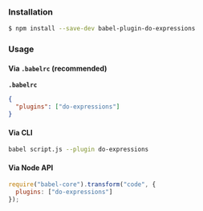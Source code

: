 ### Installation

```sh
$ npm install --save-dev babel-plugin-do-expressions
```

### Usage

#### Via `.babelrc` (recommended)

**`.babelrc`**

```json
{
  "plugins": ["do-expressions"]
}
```

#### Via CLI

```sh
babel script.js --plugin do-expressions
```

#### Via Node API

```js
require("babel-core").transform("code", {
  plugins: ["do-expressions"]
});
```
